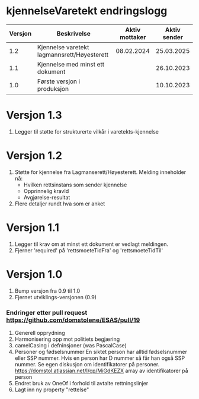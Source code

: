 # kjennelseVaretekt endringslogg
| Versjon | Beskrivelse                                 | Aktiv mottaker | Aktiv sender |
|---------|---------------------------------------------|----------------|--------------|
| 1.2     | Kjennelse varetekt lagmannsrett/Høyesterett | 08.02.2024     | 25.03.2025   | 
| 1.1     | Kjennelse med minst ett dokument            |                | 26.10.2023   | 
| 1.0     | Første versjon i produksjon                 |                | 10.10.2023   | 

# Versjon 1.3
1. Legger til støtte for strukturerte vilkår i varetekts-kjennelse

# Versjon 1.2
1. Støtte for kjennelse fra Lagmanserett/Høyesterett. Melding inneholder nå:
   * Hvilken rettsinstans som sender kjennelse
   * Opprinnelig kravId
   * Avgjørelse-resultat
2. Flere detaljer rundt hva som er anket

# Versjon 1.1
1. Legger til krav om at minst ett dokument er vedlagt meldingen.
2. Fjerner 'required' på 'rettsmoeteTidFra' og 'rettsmoeteTidTil'

# Versjon 1.0
1. Bump versjon fra 0.9 til 1.0
2. Fjernet utviklings-versjonen (0.9)

### Endringer etter pull request https://github.com/domstolene/ESAS/pull/19
1. Generell opprydning
2. Harmonisering opp mot politiets begjæring
3. camelCasing i defninsjoner (was PascalCase)
4. Personer og fødselsnummer
   En siktet person har alltid fødselsnummer eller SSP nummer.
   Hvis en person har D nummer så får han også SSP nummer.
   Se egen diskusjon om identifikatorer på personer.
   https://domstol.atlassian.net/l/cp/MiGdKEZX
   array av identifikatorer på person
5. Endret bruk av OneOf i forhold til avtalte rettningslinjer
6. Lagt inn ny property "rettelse"




